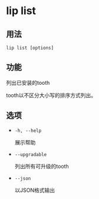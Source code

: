 # lip list

## 用法

```shell
lip list [options]
```

## 功能

列出已安装的tooth

tooth以不区分大小写的排序方式列出。

## 选项

- `-h, --help`

  展示帮助

- `--upgradable`

  列出所有可升级的tooth

- `--json`
  
  以JSON格式输出
